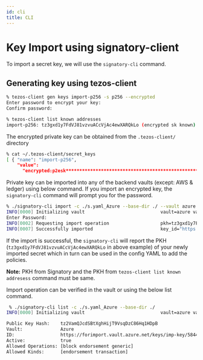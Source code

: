 ```yaml
---
id: cli
title: CLI
---
```


# Key Import using signatory-client

To import a secret key, we will use the `signatory-cli` command.

## Generating key using tezos-client

```bash
% tezos-client gen keys import-p256 -s p256 --encrypted
Enter password to encrypt your key:
Confirm password:
```

```bash
% tezos-client list known addresses
import-p256: tz3gxd1y7FdVJ81vzvuACcVjAc4ewXARQkLo (encrypted sk known)
```

The encrypted private key can be obtained from the `.tezos-client/` directory

```bash
% cat ~/.tezos-client/secret_keys
[ { "name": "import-p256",
    "value":
      "encrypted:p2esk**********************************************************" }]
```

Private key can be imported into any of the backend vaults (except: AWS & ledger) using below command.
If you import an encrypted key, the `signatory-cli` command will prompt you for the password.

```bash
% ./signatory-cli import -c ./s.yaml_Azure --base-dir ./ --vault azure p2esk*****************
INFO[0000] Initializing vault                            vault=azure vault_name=azure
Enter Password: 
INFO[0002] Requesting import operation                   pkh=tz3gxd1y7FdVJ81vzvuACcVjAc4ewXARQkLo vault=Azure vault_name="https://forimport.vault.azure.net/"
INFO[0007] Successfully imported                         key_id="https://forimport.vault.azure.net/keys/signatory-imported-2CsWhgGqeRdkEiA0LFm3WyN5DxS/9d2266b388734ef0b14203e0943465d7" pkh=tz3gxd1y7FdVJ81vzvuACcVjAc4ewXARQkLo vault=Azure vault_name="https://forimport.vault.azure.net/"
```

If the import is successful, the `signatory-cli` will report the PKH (`tz3gxd1y7FdVJ81vzvuACcVjAc4ewXARQkLo` in above example) of your newly imported secret which in turn can be used in the config YAML to add the policies.

**Note:** PKH from Signatory and the PKH from `tezos-client list known addresess` command must be same.

Import operation can be verified in the vault or using the below list command.

```bash
 % ./signatory-cli list -c ./s.yaml_Azure --base-dir ./
INFO[0000] Initializing vault                            vault=azure vault_name=azure

Public Key Hash:    tz2VamQJcdSBtXghHijT9VsqDzC86Hq1HDpB
Vault:              Azure
ID:                 https://forimport.vault.azure.net/keys/imp-key/58441908018943889c0370fe9c228269
Active:             true
Allowed Operations: [block endorsement generic]
Allowed Kinds:      [endorsement transaction]
```
